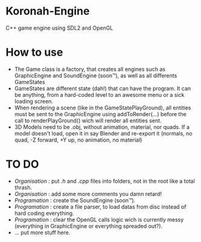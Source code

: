 # Koronah-Engine
C++ game engine using SDL2 and OpenGL

# How to use
 - The Game class is a factory, that creates all engines such as GraphicEngine and SoundEngine (soon™), as well as all differents GameStates
 - GameStates are different state (dah!) that can have the program. It can be anything, from a hard-coded level to an awesome menu or a sick loading screen.
 - When rendering a scene (like in the GameStatePlayGround), all entities must be sent to the GraphicEngine using addToRender(...) before the call to renderPlayGround() wich will render all entities sent.
 - 3D Models need to be .obj, without animation, material, nor quads. If a model doesn't load, open it in say Blender and re-export it (normals, no quad, -Z forward, +Y up, no animation, no material)

# TO DO
 - *Organisation* : put *.h* and *.cpp* files into folders, not in the root like a total thrash.
 - *Organisation* : add some more comments you damn retard!
 - *Programation* : create the SoundEngine (soon™).
 - *Programation* : create a file parser, to load datas from disc instead of hard coding everything.
 - *Programation* : clear the OpenGL calls logic wich is currently messy (everything in GraphicEngine or everything spreaded out?).
 - ... put more stuff here.
